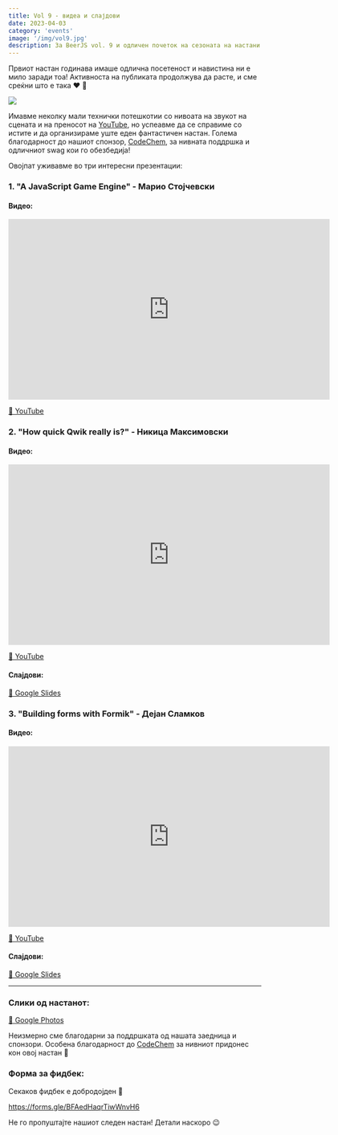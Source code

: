 ```yaml
---
title: Vol 9 - видеа и слајдови
date: 2023-04-03
category: 'events'
image: '/img/vol9.jpg'
description: За BeerJS vol. 9 и одличен почеток на сезоната на настани за 2023 🍻
---
```


Првиот настан годинава имаше одлична посетеност и навистина ни е мило заради тоа! Активноста на публиката продолжува да
расте, и сме среќни што е така ❤️ 🍻

<img src="/img/vol9.jpg" />

Имавме неколку мали технички потешкотии со нивоата на звукот на сцената и на преносот на
[YouTube](https://www.youtube.com/watch?v=hBhyxyR_8M4), но успеавме да се справиме со истите и да организираме уште еден
фантастичен настан. Голема благодарност до нашиот спонзор, [CodeChem](https://codechem.com), за нивната поддршка и
одличниот swag кои гo обезбедија!

Овојпат уживавме во три интересни презентации:

### 1. "A JavaScript Game Engine" - **Марио Стојчевски**

#### Видео:

<div class="iframe-wrapper"><iframe src="https://www.youtube.com/embed/cSBojg9bpcU" width="640" height="360" frameborder="0" allowfullscreen></iframe></div>

[🔗 YouTube](https://www.youtube.com/watch?v=cSBojg9bpcU)

### 2. "How quick Qwik really is?" - **Никица Максимовски**

#### Видео:

<div class="iframe-wrapper"><iframe src="https://www.youtube.com/embed/z5EeukVX4Es" width="640" height="360" frameborder="0" allowfullscreen></iframe></div>

[🔗 YouTube](https://www.youtube.com/watch?v=z5EeukVX4Es)

#### Слајдови:

[🔗 Google Slides](https://docs.google.com/presentation/d/1puLU1gfVLiJRqOPZI1TCvrs4KOLEjq8FTF_xgJeHDws/edit#slide=id.g2127c3d5738_0_2)

### 3. "Building forms with Formik" - **Дејан Сламков**

#### Видео:

<div class="iframe-wrapper"><iframe src="https://www.youtube.com/embed/UdJk2Z12t_A" width="640" height="360" frameborder="0" allowfullscreen></iframe></div>

[🔗 YouTube](https://www.youtube.com/watch?v=UdJk2Z12t_A)

#### Слајдови:

[🔗 Google Slides](https://docs.google.com/presentation/d/1Gtu2_IVieB7mzU4yNjxpjy6J9LQZIPPuaK6tZ-JamRA/edit?usp=sharing)

---

### Слики од настанот:

[🔗 Google Photos](https://photos.app.goo.gl/GKNTxwtRct3Y4nQf9)

Неизмерно сме благодарни за поддршката од нашата заедница и спонзори. Особена благодарност до
[CodeChem](https://codechem.com) за нивниот придонес кон овој настан 🍻

### Форма за фидбек:

Секаков фидбек е добродојден 🍻

https://forms.gle/BFAedHaqrTiwWnvH6

Не го пропуштајте нашиот следен настан! Детали наскоро 😉
